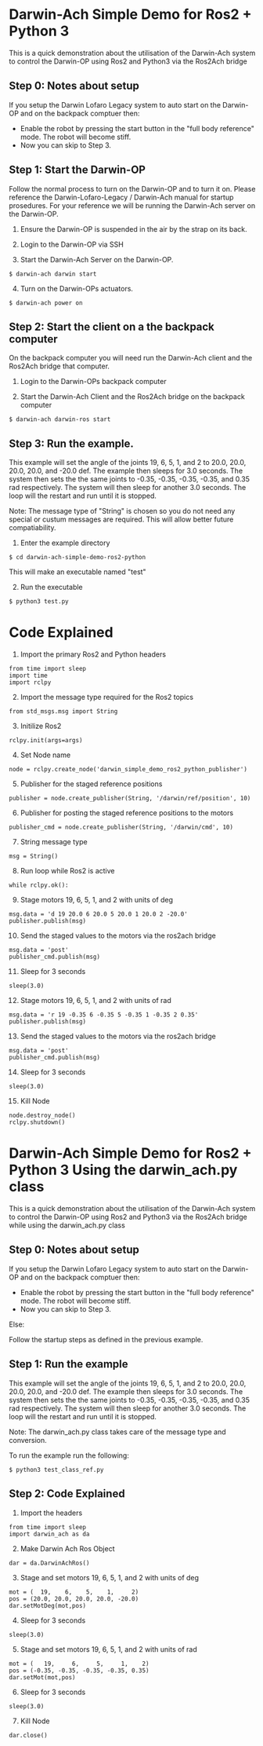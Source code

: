 # Darwin-Ach Simple Demo for Ros2 + Python 3

This is a quick demonstration about the utilisation of the Darwin-Ach system to control the Darwin-OP using Ros2 and Python3 via the Ros2Ach bridge

## Step 0: Notes about setup

If you setup the Darwin Lofaro Legacy system to auto start on the Darwin-OP and on the backpack comptuer then:

* Enable the robot by pressing the start button in the "full body reference" mode.  The robot will become stiff.
* Now you can skip to Step 3.

## Step 1: Start the Darwin-OP

Follow the normal process to turn on the Darwin-OP and to turn it on.  Please reference the Darwin-Lofaro-Legacy / Darwin-Ach manual for startup prosedures.  For your reference we will be running the Darwin-Ach server on the Darwin-OP.

1. Ensure the Darwin-OP is suspended in the air by the strap on its back.

2. Login to the Darwin-OP via SSH

3. Start the Darwin-Ach Server on the Darwin-OP.

```
$ darwin-ach darwin start
```

4. Turn on the Darwin-OPs actuators.
```
$ darwin-ach power on
```

## Step 2: Start the client on a the backpack computer

On the backpack computer you will need run the Darwin-Ach client and the Ros2Ach bridge that computer.

1. Login to the Darwin-OPs backpack computer 

2. Start the Darwin-Ach Client and the Ros2Ach bridge on the backpack computer
```
$ darwin-ach darwin-ros start
```

## Step 3: Run the example.

This example will set the angle of the joints 19, 6, 5, 1, and 2 to 20.0, 20.0, 20.0, 20.0, and -20.0 def.  The example then sleeps for 3.0 seconds.  The system then sets the the same joints to -0.35, -0.35, -0.35, -0.35, and 0.35 rad respectively. The system will then sleep for another 3.0 seconds.  The loop will the restart and run until it is stopped. 

Note: The message type of "String" is chosen so you do not need any special or custum messages are required.  This will allow better future compatiability. 

1. Enter the example directory
```
$ cd darwin-ach-simple-demo-ros2-python
```

This will make an executable named "test"

2. Run the executable
```
$ python3 test.py
```

# Code Explained

1. Import the primary Ros2 and Python headers
```
from time import sleep
import time
import rclpy
```

2. Import the message type required for the Ros2 topics
```
from std_msgs.msg import String
```

3. Initilize Ros2
```
rclpy.init(args=args)
```

4. Set Node name
```
node = rclpy.create_node('darwin_simple_demo_ros2_python_publisher')
```

5. Publisher for the staged reference positions 
```
publisher = node.create_publisher(String, '/darwin/ref/position', 10)
```

6. Publisher for posting the staged reference positions to the motors
```
publisher_cmd = node.create_publisher(String, '/darwin/cmd', 10)
```

7. String message type
```
msg = String()
```



8. Run loop while Ros2 is active
```
while rclpy.ok():
```

9. Stage motors 19, 6, 5, 1, and 2 with units of deg
```
msg.data = 'd 19 20.0 6 20.0 5 20.0 1 20.0 2 -20.0'
publisher.publish(msg)
```

10. Send the staged values to the motors via the ros2ach bridge
```
msg.data = 'post'
publisher_cmd.publish(msg)
```

11. Sleep for 3 seconds
```
sleep(3.0)
```

12. Stage motors 19, 6, 5, 1, and 2 with units of rad
```
msg.data = 'r 19 -0.35 6 -0.35 5 -0.35 1 -0.35 2 0.35'
publisher.publish(msg)
```

13. Send the staged values to the motors via the ros2ach bridge
```
msg.data = 'post'
publisher_cmd.publish(msg)
```

14. Sleep for 3 seconds
```
sleep(3.0)
```

15. Kill Node
```
node.destroy_node()
rclpy.shutdown()
```


# Darwin-Ach Simple Demo for Ros2 + Python 3 Using the darwin_ach.py class

This is a quick demonstration about the utilisation of the Darwin-Ach system to control the Darwin-OP using Ros2 and Python3 via the Ros2Ach bridge while using the darwin_ach.py class

## Step 0: Notes about setup

If you setup the Darwin Lofaro Legacy system to auto start on the Darwin-OP and on the backpack comptuer then:

* Enable the robot by pressing the start button in the "full body reference" mode.  The robot will become stiff.
* Now you can skip to Step 3.

Else:

Follow the startup steps as defined in the previous example.

## Step 1: Run the example

This example will set the angle of the joints 19, 6, 5, 1, and 2 to 20.0, 20.0, 20.0, 20.0, and -20.0 def.  The example then sleeps for 3.0 seconds.  The system then sets the the same joints to -0.35, -0.35, -0.35, -0.35, and 0.35 rad respectively. The system will then sleep for another 3.0 seconds.  The loop will the restart and run until it is stopped. 

Note: The darwin_ach.py class takes care of the message type and conversion.

To run the example run the following:
```
$ python3 test_class_ref.py
```

## Step 2: Code Explained

1. Import the headers
```
from time import sleep
import darwin_ach as da
```

2. Make Darwin Ach Ros Object
```
dar = da.DarwinAchRos()
```

3. Stage and set motors 19, 6, 5, 1, and 2 with units of deg
```
mot = (  19,    6,    5,    1,     2)
pos = (20.0, 20.0, 20.0, 20.0, -20.0)
dar.setMotDeg(mot,pos)
```

4. Sleep for 3 seconds
```
sleep(3.0)
```

5. Stage and set motors 19, 6, 5, 1, and 2 with units of rad
```
mot = (   19,     6,     5,     1,    2)
pos = (-0.35, -0.35, -0.35, -0.35, 0.35)
dar.setMot(mot,pos)
```

6. Sleep for 3 seconds
```
sleep(3.0)
```

7. Kill Node
```
dar.close()
```




